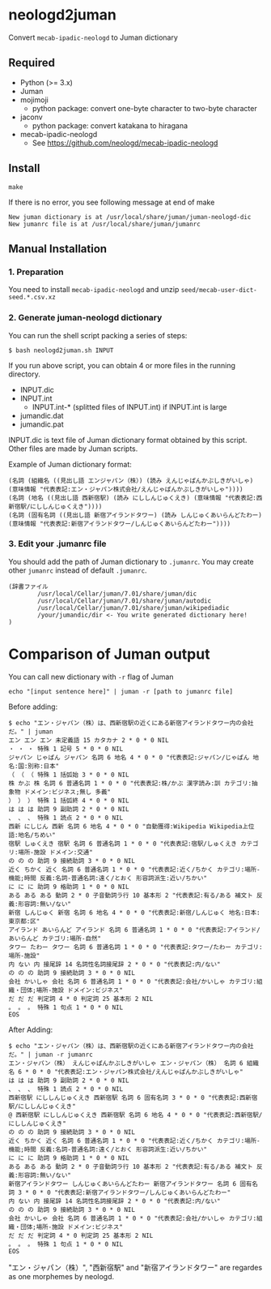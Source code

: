 # neologd2juman

Convert `mecab-ipadic-neologd` to Juman dictionary

## Required

- Python (>= 3.x)
- Juman
- mojimoji
  - python package: convert one-byte character to two-byte character
- jaconv
  - python package: convert katakana to hiragana
- mecab-ipadic-neologd
  - See https://github.com/neologd/mecab-ipadic-neologd

## Install


```
make
```

If there is no error, you see following message at end of make

```
New juman dictionary is at /usr/local/share/juman/juman-neologd-dic
New jumanrc file is at /usr/local/share/juman/jumanrc
```


## Manual Installation

### 1. Preparation

You need to install `mecab-ipadic-neologd` and unzip `seed/mecab-user-dict-seed.*.csv.xz`


### 2. Generate juman-neologd dictionary

You can run the shell script packing a series of steps:

```
$ bash neologd2juman.sh INPUT
```

If you run above script, you can obtain 4 or more files in the running directory.

- INPUT.dic
- INPUT.int
  - INPUT.int-* (splitted files of INPUT.int) if INPUT.int is large
- jumandic.dat
- jumandic.pat

INPUT.dic is text file of Juman dictionary format obtained by this script. Other files are made by Juman scripts.

Example of Juman dictionary format:

```
(名詞 (組織名 ((見出し語 エンジャパン（株）) (読み えんじゃぱんかぶしきがいしゃ) (意味情報 "代表表記:エン・ジャパン株式会社/えんじゃぱんかぶしきがいしゃ"))))
(名詞 (地名 ((見出し語 西新宿駅) (読み にししんじゅくえき) (意味情報 "代表表記:西新宿駅/にししんじゅくえき"))))
(名詞 (固有名詞 ((見出し語 新宿アイランドタワー) (読み しんじゅくあいらんどたわー) (意味情報 "代表表記:新宿アイランドタワー/しんじゅくあいらんどたわー"))))
```

### 3. Edit your .jumanrc file

You should add the path of Juman dictionary to `.jumanrc`.
You may create other `jumanrc` instead of default `.jumanrc`.

```
(辞書ファイル
        /usr/local/Cellar/juman/7.01/share/juman/dic
        /usr/local/Cellar/juman/7.01/share/juman/autodic
        /usr/local/Cellar/juman/7.01/share/juman/wikipediadic
        /your/jumandic/dir <- You write generated dictionary here!
)
```


# Comparison of Juman output

You can call new dictionary with `-r` flag of Juman

```
echo "[input sentence here]" | juman -r [path to jumanrc file]
```


Before adding:

```
$ echo "エン・ジャパン（株）は、西新宿駅の近くにある新宿アイランドタワー内の会社だ。" | juman
エン エン エン 未定義語 15 カタカナ 2 * 0 * 0 NIL
・ ・ ・ 特殊 1 記号 5 * 0 * 0 NIL
ジャパン じゃぱん ジャパン 名詞 6 地名 4 * 0 * 0 "代表表記:ジャパン/じゃぱん 地名:国:別称:日本"
（ （ （ 特殊 1 括弧始 3 * 0 * 0 NIL
株 かぶ 株 名詞 6 普通名詞 1 * 0 * 0 "代表表記:株/かぶ 漢字読み:訓 カテゴリ:抽象物 ドメイン:ビジネス;無し 多義"
） ） ） 特殊 1 括弧終 4 * 0 * 0 NIL
は は は 助詞 9 副助詞 2 * 0 * 0 NIL
、 、 、 特殊 1 読点 2 * 0 * 0 NIL
西新 にしじん 西新 名詞 6 地名 4 * 0 * 0 "自動獲得:Wikipedia Wikipedia上位語:地名/ちめい"
宿駅 しゅくえき 宿駅 名詞 6 普通名詞 1 * 0 * 0 "代表表記:宿駅/しゅくえき カテゴリ:場所-施設 ドメイン:交通"
の の の 助詞 9 接続助詞 3 * 0 * 0 NIL
近く ちかく 近く 名詞 6 普通名詞 1 * 0 * 0 "代表表記:近く/ちかく カテゴリ:場所-機能;時間 反義:名詞-普通名詞:遠く/とおく 形容詞派生:近い/ちかい"
に に に 助詞 9 格助詞 1 * 0 * 0 NIL
ある ある ある 動詞 2 * 0 子音動詞ラ行 10 基本形 2 "代表表記:有る/ある 補文ト 反義:形容詞:無い/ない"
新宿 しんじゅく 新宿 名詞 6 地名 4 * 0 * 0 "代表表記:新宿/しんじゅく 地名:日本:東京都:区"
アイランド あいらんど アイランド 名詞 6 普通名詞 1 * 0 * 0 "代表表記:アイランド/あいらんど カテゴリ:場所-自然"
タワー たわー タワー 名詞 6 普通名詞 1 * 0 * 0 "代表表記:タワー/たわー カテゴリ:場所-施設"
内 ない 内 接尾辞 14 名詞性名詞接尾辞 2 * 0 * 0 "代表表記:内/ない"
の の の 助詞 9 接続助詞 3 * 0 * 0 NIL
会社 かいしゃ 会社 名詞 6 普通名詞 1 * 0 * 0 "代表表記:会社/かいしゃ カテゴリ:組織・団体;場所-施設 ドメイン:ビジネス"
だ だ だ 判定詞 4 * 0 判定詞 25 基本形 2 NIL
。 。 。 特殊 1 句点 1 * 0 * 0 NIL
EOS
```

After Adding:

```
$ echo "エン・ジャパン（株）は、西新宿駅の近くにある新宿アイランドタワー内の会社だ。" | juman -r jumanrc
エン・ジャパン（株） えんじゃぱんかぶしきがいしゃ エン・ジャパン（株） 名詞 6 組織名 6 * 0 * 0 "代表表記:エン・ジャパン株式会社/えんじゃぱんかぶしきがいしゃ"
は は は 助詞 9 副助詞 2 * 0 * 0 NIL
、 、 、 特殊 1 読点 2 * 0 * 0 NIL
西新宿駅 にししんじゅくえき 西新宿駅 名詞 6 固有名詞 3 * 0 * 0 "代表表記:西新宿駅/にししんじゅくえき"
@ 西新宿駅 にししんじゅくえき 西新宿駅 名詞 6 地名 4 * 0 * 0 "代表表記:西新宿駅/にししんじゅくえき"
の の の 助詞 9 接続助詞 3 * 0 * 0 NIL
近く ちかく 近く 名詞 6 普通名詞 1 * 0 * 0 "代表表記:近く/ちかく カテゴリ:場所-機能;時間 反義:名詞-普通名詞:遠く/とおく 形容詞派生:近い/ちかい"
に に に 助詞 9 格助詞 1 * 0 * 0 NIL
ある ある ある 動詞 2 * 0 子音動詞ラ行 10 基本形 2 "代表表記:有る/ある 補文ト 反義:形容詞:無い/ない"
新宿アイランドタワー しんじゅくあいらんどたわー 新宿アイランドタワー 名詞 6 固有名詞 3 * 0 * 0 "代表表記:新宿アイランドタワー/しんじゅくあいらんどたわー"
内 ない 内 接尾辞 14 名詞性名詞接尾辞 2 * 0 * 0 "代表表記:内/ない"
の の の 助詞 9 接続助詞 3 * 0 * 0 NIL
会社 かいしゃ 会社 名詞 6 普通名詞 1 * 0 * 0 "代表表記:会社/かいしゃ カテゴリ:組織・団体;場所-施設 ドメイン:ビジネス"
だ だ だ 判定詞 4 * 0 判定詞 25 基本形 2 NIL
。 。 。 特殊 1 句点 1 * 0 * 0 NIL
EOS
```

"エン・ジャパン（株）", "西新宿駅" and "新宿アイランドタワー" are regardes as one morphemes by neologd.
